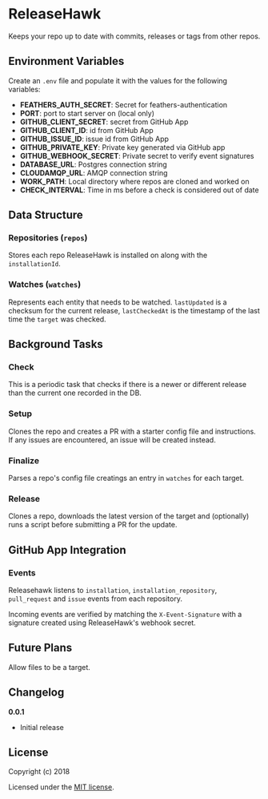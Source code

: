 # ReleaseHawk

Keeps your repo up to date with commits, releases or tags from other repos.

## Environment Variables

Create an `.env` file and populate it with the values for the following variables:

- __FEATHERS_AUTH_SECRET__: Secret for feathers-authentication
- __PORT__: port to start server on (local only)
- __GITHUB_CLIENT_SECRET__: secret from GitHub App
- __GITHUB_CLIENT_ID__: id from GitHub App
- __GITHUB_ISSUE_ID__: issue id from GitHub App
- __GITHUB_PRIVATE_KEY__: Private key generated via GitHub app
- __GITHUB_WEBHOOK_SECRET__: Private secret to verify event signatures
- __DATABASE_URL__: Postgres connection string
- __CLOUDAMQP_URL__: AMQP connection string
- __WORK_PATH__: Local directory where repos are cloned and worked on
- __CHECK_INTERVAL__: Time in ms before a check is considered out of date

## Data Structure

### Repositories (`repos`)

Stores each repo ReleaseHawk is installed on along with the `installationId`.

### Watches (`watches`)

Represents each entity that needs to be watched. `lastUpdated` is a checksum for
the current release, `lastCheckedAt` is the timestamp of the last time the `target`
was checked.

## Background Tasks

### Check

This is a periodic task that checks if there is a newer or different release than
the current one recorded in the DB.

### Setup

Clones the repo and creates a PR with a starter config file and instructions. If
any issues are encountered, an issue will be created instead.

### Finalize

Parses a repo's config file creatings an entry in `watches` for each target.

### Release

Clones a repo, downloads the latest version of the target and (optionally) runs
a script before submitting a PR for the update.

## GitHub App Integration

### Events

Releasehawk listens to `installation`, `installation_repository`, `pull_request` and
`issue` events from each repository.

Incoming events are verified by matching the `X-Event-Signature` with a signature
created using ReleaseHawk's webhook secret.

## Future Plans

Allow files to be a target.

## Changelog

__0.0.1__

- Initial release

## License

Copyright (c) 2018

Licensed under the [MIT license](LICENSE).
